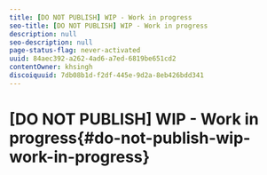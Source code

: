 ```yaml
---
title: [DO NOT PUBLISH] WIP - Work in progress
seo-title: [DO NOT PUBLISH] WIP - Work in progress
description: null
seo-description: null
page-status-flag: never-activated
uuid: 84aec392-a262-4ad6-a7ed-6819be651cd2
contentOwner: khsingh
discoiquuid: 7db08b1d-f2df-445e-9d2a-8eb426bdd341
---
```


# [DO NOT PUBLISH] WIP - Work in progress{#do-not-publish-wip-work-in-progress}

